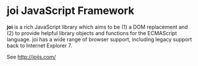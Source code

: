 # joi JavaScript Framework

**joi** is a rich JavaScript library which aims to be (1) a DOM replacement and (2) to provide helpful library objects and functions for the ECMAScript language.  joi has a wide range of browser support, including legacy support back to Internet Explorer 7.

See http://joijs.com/
